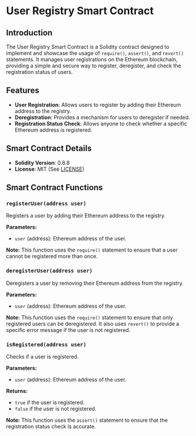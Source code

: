 # User Registry Smart Contract

## Introduction

The User Registry Smart Contract is a Solidity contract designed to implement and showcase the usage of `require()`, `assert()`, and `revert()` statements. It manages user registrations on the Ethereum blockchain, providing a simple and secure way to register, deregister, and check the registration status of users.

## Features

- **User Registration**: Allows users to register by adding their Ethereum address to the registry.
- **Deregistration**: Provides a mechanism for users to deregister if needed.
- **Registration Status Check**: Allows anyone to check whether a specific Ethereum address is registered.

## Smart Contract Details

- **Solidity Version**: 0.8.8
- **License**: MIT (See [LICENSE](./LICENSE))

## Smart Contract Functions

### `registerUser(address user)`

Registers a user by adding their Ethereum address to the registry.

**Parameters:**
- `user` (address): Ethereum address of the user.

**Note:** This function uses the `require()` statement to ensure that a user cannot be registered more than once.

### `deregisterUser(address user)`

Deregisters a user by removing their Ethereum address from the registry.

**Parameters:**
- `user` (address): Ethereum address of the user.

**Note:** This function uses the `require()` statement to ensure that only registered users can be deregistered. It also uses `revert()` to provide a specific error message if the user is not registered.

### `isRegistered(address user)`

Checks if a user is registered.

**Parameters:**
- `user` (address): Ethereum address of the user.

**Returns:**
- `true` if the user is registered.
- `false` if the user is not registered.

**Note:** This function uses the `assert()` statement to ensure that the registration status check is accurate.

